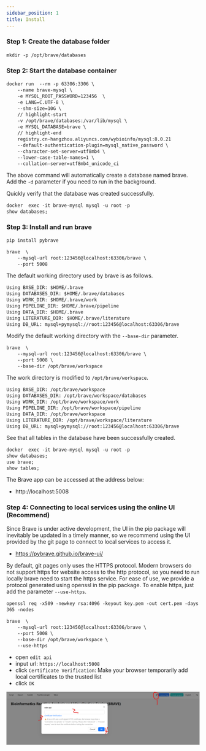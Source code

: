 ```yaml
---
sidebar_position: 1
title: Install
---
```

### Step 1: Create the database folder
```
mkdir -p /opt/brave/databases
```

### Step 2: Start the database container
```
docker run  --rm -p 63306:3306 \
    --name brave-mysql \
    -e MYSQL_ROOT_PASSWORD=123456  \
    -e LANG=C.UTF-8 \
    --shm-size=10G \
    // highlight-start
    -v /opt/brave/databases:/var/lib/mysql \
    -e MYSQL_DATABASE=brave \
    // highlight-end
    registry.cn-hangzhou.aliyuncs.com/wybioinfo/mysql:8.0.21 
    --default-authentication-plugin=mysql_native_password \
    --character-set-server=utf8mb4 \
    --lower-case-table-names=1 \
    --collation-server=utf8mb4_unicode_ci 
```
The above command will automatically create a database named brave. Add the `-d` parameter if you need to run in the background.

Quickly verify that the database was created successfully.
```
docker  exec -it brave-mysql mysql -u root -p 
show databases;
```

### Step 3: Install and run brave
```
pip install pybrave
```
```
brave  \
    --mysql-url root:123456@localhost:63306/brave \
    --port 5008
```
The default working directory used by brave is as follows.
```
Using BASE_DIR: $HOME/.brave
Using DATABASES_DIR: $HOME/.brave/databases
Using WORK_DIR: $HOME/.brave/work
Using PIPELINE_DIR: $HOME/.brave/pipeline
Using DATA_DIR: $HOME/.brave
Using LITERATURE_DIR: $HOME/.brave/literature
Using DB_URL: mysql+pymysql://root:123456@localhost:63306/brave
```
Modify the default working directory with the `--base-dir` parameter.
```
brave  \
    --mysql-url root:123456@localhost:63306/brave \
    --port 5008 \
    --base-dir /opt/brave/workspace
```

The work directory is modified to `/opt/brave/workspace`.
```
Using BASE_DIR: /opt/brave/workspace
Using DATABASES_DIR: /opt/brave/workspace/databases
Using WORK_DIR: /opt/brave/workspace/work
Using PIPELINE_DIR: /opt/brave/workspace/pipeline
Using DATA_DIR: /opt/brave/workspace
Using LITERATURE_DIR: /opt/brave/workspace/literature
Using DB_URL: mysql+pymysql://root:123456@localhost:63306/brave
```

See that all tables in the database have been successfully created.

```
docker  exec -it brave-mysql mysql -u root -p 
show databases;
use brave;
show tables;
```

The Brave app can be accessed at the address below:

+ http://localhost:5008

### Step 4: Connecting to local services using the online UI (Recommend)
Since Brave is under active development, the UI in the pip package will inevitably be updated in a timely manner, so we recommend using the UI provided by the git page to connect to local services to access it.

+ https://pybrave.github.io/brave-ui/


By default, git pages only uses the HTTPS protocol. Modern browsers do not support https for website access to the http protocol, so you need to run locally brave need to start the https service. For ease of use, we provide a protocol generated using openssl in the pip package. To enable https, just add the parameter `--use-https`.

```
openssl req -x509 -newkey rsa:4096 -keyout key.pem -out cert.pem -days 365 -nodes
```
```
brave  \
    --mysql-url root:123456@localhost:63306/brave \
    --port 5008 \
    --base-dir /opt/brave/workspace \
    --use-https
```

+ open `edit api`
+ input url: `https://localhost:5008`
+ click `Certificate Verification`: Make your browser temporarily add local certificates to the trusted list
+ click `OK`

![](./assest/edit-api.png)








